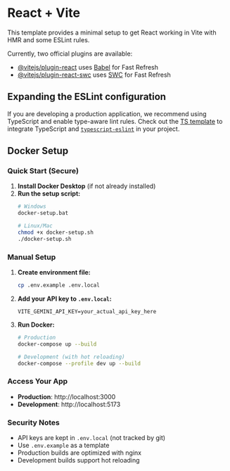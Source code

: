 # React + Vite

This template provides a minimal setup to get React working in Vite with HMR and some ESLint rules.

Currently, two official plugins are available:

- [@vitejs/plugin-react](https://github.com/vitejs/vite-plugin-react/blob/main/packages/plugin-react/README.md) uses [Babel](https://babeljs.io/) for Fast Refresh
- [@vitejs/plugin-react-swc](https://github.com/vitejs/vite-plugin-react-swc) uses [SWC](https://swc.rs/) for Fast Refresh

## Expanding the ESLint configuration

If you are developing a production application, we recommend using TypeScript and enable type-aware lint rules. Check out the [TS template](https://github.com/vitejs/vite/tree/main/packages/create-vite/template-react-ts) to integrate TypeScript and [`typescript-eslint`](https://typescript-eslint.io) in your project.

## Docker Setup

### Quick Start (Secure)

1. **Install Docker Desktop** (if not already installed)
2. **Run the setup script:**
   ```bash
   # Windows
   docker-setup.bat
   
   # Linux/Mac
   chmod +x docker-setup.sh
   ./docker-setup.sh
   ```

### Manual Setup

1. **Create environment file:**
   ```bash
   cp .env.example .env.local
   ```

2. **Add your API key to `.env.local`:**
   ```
   VITE_GEMINI_API_KEY=your_actual_api_key_here
   ```

3. **Run Docker:**
   ```bash
   # Production
   docker-compose up --build
   
   # Development (with hot reloading)
   docker-compose --profile dev up --build
   ```

### Access Your App
- **Production**: http://localhost:3000
- **Development**: http://localhost:5173

### Security Notes
- API keys are kept in `.env.local` (not tracked by git)
- Use `.env.example` as a template
- Production builds are optimized with nginx
- Development builds support hot reloading
